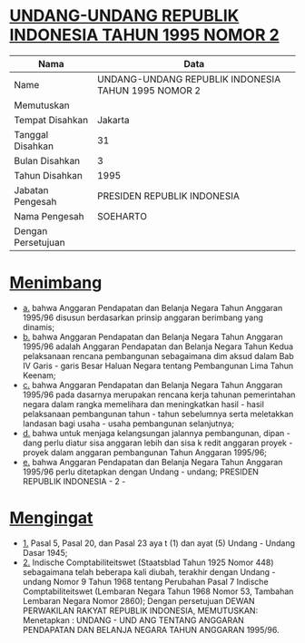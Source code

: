 # [UNDANG-UNDANG REPUBLIK INDONESIA TAHUN 1995 NOMOR 2](http://example.org/legal/document/uu/1995/2)

| Nama | Data |
| ------ | ----- |
|Name|UNDANG-UNDANG REPUBLIK INDONESIA TAHUN 1995 NOMOR 2|
|Memutuskan||
|Tempat Disahkan|Jakarta|
|Tanggal Disahkan|31|
|Bulan Disahkan|3|
|Tahun Disahkan|1995|
|Jabatan Pengesah|PRESIDEN REPUBLIK INDONESIA|
|Nama Pengesah|SOEHARTO|
|Dengan Persetujuan||
# [Menimbang](http://example.org/legal/document/uu/1995/2/menimbang)

* [a.](http://example.org/legal/document/uu/1995/2/menimbang/point/a) bahwa Anggaran Pendapatan dan Belanja Negara Tahun Anggaran 1995/96 disusun berdasarkan prinsip anggaran berimbang yang dinamis;
* [b.](http://example.org/legal/document/uu/1995/2/menimbang/point/b) bahwa Anggaran Pendapatan dan Belanja Negara Tahun Anggaran 1995/96 adalah Anggaran Pendapatan dan Belanja Negara Tahun Kedua pelaksanaan rencana pembangunan sebagaimana dim aksud dalam Bab IV Garis - garis Besar Haluan Negara tentang Pembangunan Lima Tahun Keenam;
* [c.](http://example.org/legal/document/uu/1995/2/menimbang/point/c) bahwa Anggaran Pendapatan dan Belanja Negara Tahun Anggaran 1995/96 pada dasarnya merupakan rencana kerja tahunan pemerintahan negara dalam rangka memelihara dan meningkatkan hasil - hasil pelaksanaan pembangunan tahun - tahun sebelumnya serta meletakkan landasan bagi usaha - usaha pembangunan selanjutnya;
* [d.](http://example.org/legal/document/uu/1995/2/menimbang/point/d) bahwa untuk menjaga kelangsungan jalannya pembangunan, dipan - dang perlu diatur sisa anggaran lebih dan sisa k redit anggaran proyek - proyek dalam anggaran pembangunan Tahun Anggaran 1995/96;
* [e.](http://example.org/legal/document/uu/1995/2/menimbang/point/e) bahwa Anggaran Pendapatan dan Belanja Negara Tahun Anggaran 1995/96 perlu ditetapkan dengan Undang - undang; PRESIDEN REPUBLIK INDONESIA - 2 -
# [Mengingat](http://example.org/legal/document/uu/1995/2/mengingat)

* [1.](http://example.org/legal/document/uu/1995/2/mengingat/point/0001) Pasal 5, Pasal 20, dan Pasal 23 aya t (1) dan ayat (5) Undang - Undang Dasar 1945;
* [2.](http://example.org/legal/document/uu/1995/2/mengingat/point/0002) Indische Comptabiliteitswet (Staatsblad Tahun 1925 Nomor 448) sebagaimana telah beberapa kali diubah, terakhir dengan Undang - undang Nomor 9 Tahun 1968 tentang Perubahan Pasal 7 Indische Comptabiliteitswet (Lembaran Negara Tahun 1968 Nomor 53, Tambahan Lembaran Negara Nomor 2860); Dengan persetujuan DEWAN PERWAKILAN RAKYAT REPUBLIK INDONESIA, MEMUTUSKAN: Menetapkan : UNDANG - UND ANG TENTANG ANGGARAN PENDAPATAN DAN BELANJA NEGARA TAHUN ANGGARAN 1995/96.